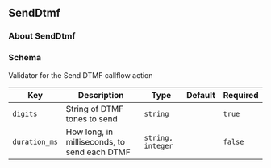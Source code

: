 ## SendDtmf

### About SendDtmf

### Schema

Validator for the Send DTMF callflow action

Key | Description | Type | Default | Required
--- | ----------- | ---- | ------- | --------
`digits` | String of DTMF tones to send | `string` |   | `true`
`duration_ms` | How long, in milliseconds, to send each DTMF | `string, integer` |   | `false`
